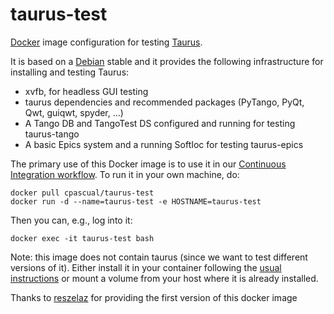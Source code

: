 # taurus-test

[Docker](http://www.docker.com) image configuration for testing [Taurus](http://www.taurus-scada.org).

It is based on a [Debian](http://www.debian.org) stable and it provides the following infrastructure for installing and testing Taurus:

- xvfb, for headless GUI testing
- taurus dependencies and recommended packages (PyTango, PyQt, Qwt, guiqwt, spyder, ...)
- A Tango DB and TangoTest DS configured and running for testing taurus-tango
- A basic Epics system and a running SoftIoc for testing taurus-epics
 
The primary use of this Docker image is to use it in our [Continuous Integration workflow](https://travis-ci.org/cpascual/taurus). To run it in your own machine, do:

~~~~
docker pull cpascual/taurus-test
docker run -d --name=taurus-test -e HOSTNAME=taurus-test
~~~~

Then you can, e.g., log into it:

~~~~
docker exec -it taurus-test bash
~~~~

Note: this image does not contain taurus (since we want to test different versions of it). 
Either install it in your container following the [usual instructions](http://www.taurus-scada.org/en/stable/users/getting_started.html) or mount a volume from your host where it is already installed.

Thanks to [reszelaz](https://github.com/reszelaz) for providing the first version of this docker image
